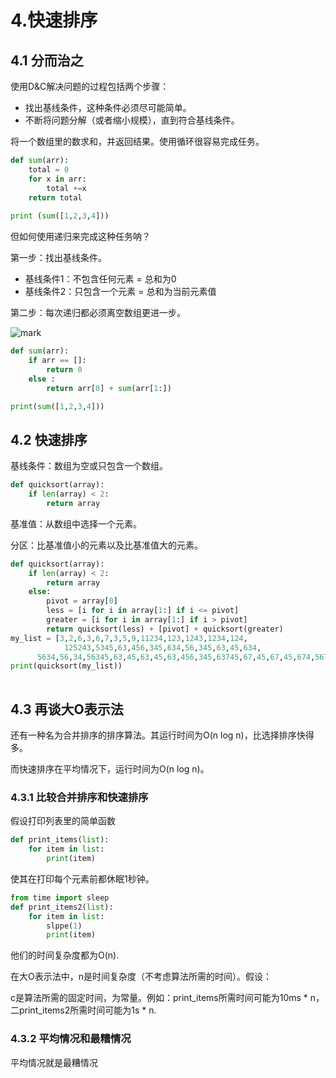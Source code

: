 # 4.快速排序

## 4.1 分而治之

使用D&C解决问题的过程包括两个步骤：

- 找出基线条件，这种条件必须尽可能简单。
- 不断将问题分解（或者缩小规模），直到符合基线条件。

将一个数组里的数求和，并返回结果。使用循环很容易完成任务。

```python
def sum(arr):
	total = 0
	for x in arr:
		total +=x
	return total
	
print (sum([1,2,3,4]))
```

但如何使用递归来完成这种任务呐？

第一步：找出基线条件。

- 基线条件1：不包含任何元素 = 总和为0
- 基线条件2：只包含一个元素 = 总和为当前元素值

第二步：每次递归都必须离空数组更进一步。

![mark](http://p6yio0wew.bkt.clouddn.com/blog/180502/0jaBB1HDdj.png)

```python
def sum(arr):
	if arr == []:
		return 0
	else :
		return arr[0] + sum(arr[1:])

print(sum([1,2,3,4]))
```

## 4.2 快速排序

基线条件：数组为空或只包含一个数组。

```python
def quicksort(array):
	if len(array) < 2:
        return array
```

基准值：从数组中选择一个元素。

分区：比基准值小的元素以及比基准值大的元素。

```python
def quicksort(array):
    if len(array) < 2:
        return array
    else:
    	pivot = array[0]
    	less = [i for i in array[1:] if i <= pivot]
    	greater = [i for i in array[1:] if i > pivot]
    	return quicksort(less) + [pivot] + quicksort(greater)
my_list = [3,2,6,3,6,7,3,5,9,11234,123,1243,1234,124,
			125243,5345,63,456,345,634,56,345,63,45,634,
      5634,56,34,56345,63,45,63,45,63,456,345,63745,67,45,67,45,674,567]
print(quicksort(my_list))
        
```

## 4.3 再谈大O表示法

还有一种名为合并排序的排序算法。其运行时间为O(n log n)，比选择排序快得多。

而快速排序在平均情况下，运行时间为O(n log n)。

### 4.3.1 比较合并排序和快速排序

假设打印列表里的简单函数

```python
def print_items(list):
    for item in list:
        print(item)
```

使其在打印每个元素前都休眠1秒钟。

```python
from time import sleep
def print_items2(list):
    for item in list:
        slppe(1)
        print(item)
```

他们的时间复杂度都为O(n).

在大O表示法中，n是时间复杂度（不考虑算法所需的时间）。假设：

c是算法所需的固定时间，为常量。例如：print_items所需时间可能为10ms * n，二print_items2所需时间可能为1s * n.

### 4.3.2 平均情况和最糟情况

平均情况就是最糟情况


